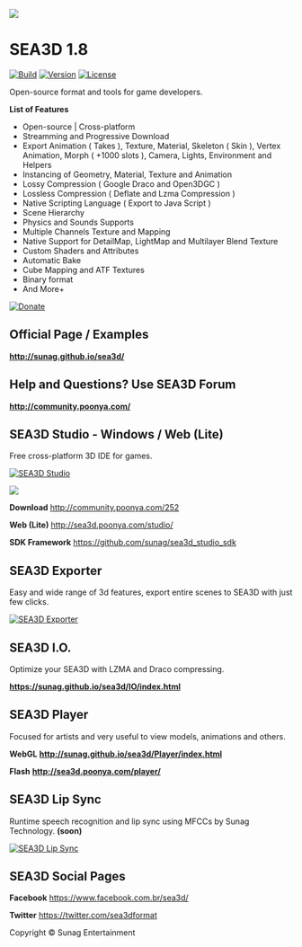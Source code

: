 [<img src="http://sunag.github.io/sea3d/Media/SEA3D-Top-BlackGL.jpg"/>](http://sunag.github.io/sea3d/)

SEA3D 1.8
==

[![Build](https://img.shields.io/badge/build-passing-green.svg)](http://sunag.github.io/sea3d/)
[![Version](https://img.shields.io/badge/version-1.8.1-blue.svg)](https://github.com/sunag/sea3d/)
[![License](https://img.shields.io/badge/license-MIT-blue.svg)](https://github.com/sunag/sea3d/blob/master/LICENSE)

Open-source format and tools for game developers.

**List of Features**

* Open-source | Cross-platform
* Streamming and Progressive Download
* Export Animation ( Takes ), Texture, Material, Skeleton ( Skin ), Vertex Animation, Morph ( +1000 slots ), Camera, Lights, Environment and Helpers
* Instancing of Geometry, Material, Texture and Animation
* Lossy Compression ( Google Draco and Open3DGC )
* Lossless Compression ( Deflate and Lzma Compression )
* Native Scripting Language ( Export to Java Script )
* Scene Hierarchy
* Physics and Sounds Supports
* Multiple Channels Texture and Mapping
* Native Support for DetailMap, LightMap and Multilayer Blend Texture
* Custom Shaders and Attributes
* Automatic Bake
* Cube Mapping and ATF Textures
* Binary format
* And More+

[![Donate](https://www.paypalobjects.com/en_US/i/btn/btn_donate_SM.gif)](https://www.paypal.com/cgi-bin/webscr?cmd=_s-xclick&hosted_button_id=3CGGH7M7VWTSC)

Official Page / Examples
--
**http://sunag.github.io/sea3d/**

Help and Questions? Use SEA3D Forum
--

**http://community.poonya.com/**

SEA3D Studio - Windows / Web (Lite)
--
Free cross-platform 3D IDE for games.

[![SEA3D Studio](https://img.youtube.com/vi/lQ-VIni5Q68/0.jpg)](https://www.youtube.com/watch?v=lQ-VIni5Q68)

[<img src="http://sunag.github.io/sea3d/Media/SEA3D-Studio.jpg"/>](http://sea3d.poonya.com/studio/)

**Download** http://community.poonya.com/252

**Web (Lite)** http://sea3d.poonya.com/studio/

**SDK Framework** https://github.com/sunag/sea3d_studio_sdk

SEA3D Exporter
--
Easy and wide range of 3d features, export entire scenes to SEA3D with just few clicks.

[![SEA3D Exporter](https://img.youtube.com/vi/dTCztYwwEdE/0.jpg)](https://www.youtube.com/watch?v=dTCztYwwEdE)

SEA3D I.O.
--
Optimize your SEA3D with LZMA and Draco compressing.

**https://sunag.github.io/sea3d/IO/index.html**

SEA3D Player
--
Focused for artists and very useful to view models, animations and others.

**WebGL** **http://sunag.github.io/sea3d/Player/index.html**

**Flash** **http://sea3d.poonya.com/player/**

SEA3D Lip Sync
--
Runtime speech recognition and lip sync using MFCCs by Sunag Technology. **(soon)**

[![SEA3D Lip Sync](https://img.youtube.com/vi/rfuGqHR2MK8/0.jpg)](https://www.youtube.com/watch?v=rfuGqHR2MK8)

SEA3D Social Pages
--

**Facebook** https://www.facebook.com.br/sea3d/

**Twitter** https://twitter.com/sea3dformat

Copyright © Sunag Entertainment
